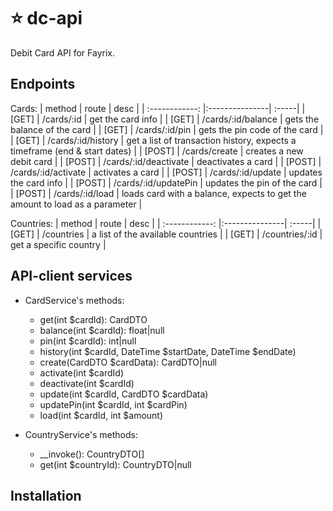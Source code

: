 # ⭐ dc-api
Debit Card API for Fayrix.

## Endpoints
Cards:
| method  | route  | desc |
| :------------: |:---------------| :-----|
| [GET]      | /cards/:id | get the card info |
| [GET]      | /cards/:id/balance        |   gets the balance of the card |
| [GET] | /cards/:id/pin         |   gets the pin code of the card |
| [GET] | /cards/:id/history        |    get a list of transaction history, expects a timeframe (end & start dates) |
| [POST] | /cards/create        |    creates a new debit card |
| [POST] | /cards/:id/deactivate        |   deactivates a card |
| [POST] | /cards/:id/activate        |    activates a card |
| [POST] | /cards/:id/update        |    updates the card info |
| [POST] | /cards/:id/updatePin        |   updates the pin of the card |
| [POST] | /cards/:id/load        |    loads card with a balance, expects to get the amount to load as a parameter |

Countries:
| method  | route  | desc |
| :------------: |:---------------| :-----|
| [GET]      | /countries | a list of the available countries |
| [GET]      | /countries/:id | get a specific country |

## API-client services
- CardService's methods:
   - get(int $cardId): CardDTO
   - balance(int $cardId): float|null
   - pin(int $cardId): int|null
   - history(int $cardId, DateTime $startDate, DateTime $endDate)
   - create(CardDTO $cardData): CardDTO|null
   - activate(int $cardId)
   - deactivate(int $cardId)
   - update(int $cardId, CardDTO $cardData)
   - updatePin(int $cardId, int $cardPin)
   - load(int $cardId, int $amount)
 
- CountryService's methods:
   - __invoke(): CountryDTO[]
   - get(int $countryId): CountryDTO|null
 
## Installation
